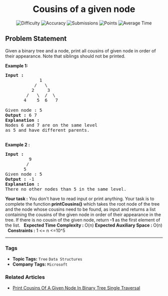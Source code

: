 <h1 align="center">Cousins of a given node</h1>

<p align="center">
  <img alt="Difficulty" title="Difficulty" src="https://custom-icon-badges.demolab.com/badge/Difficulty: Medium-1F222E?style=for-the-badge&logoColor=white&logo=fire"/>
  <img alt="Accuracy" title="Accuracy" src="https://custom-icon-badges.demolab.com/badge/Accuracy: 49.75%25-1F222E?style=for-the-badge&logoColor=white&logo=target"/>
  <img alt="Submissions" title="Submissions" src="https://custom-icon-badges.demolab.com/badge/Submissions: 14K+-1F222E?style=for-the-badge&logoColor=white&logo=repo"/>
  <img alt="Points" title="Points" src="https://custom-icon-badges.demolab.com/badge/Points: 4-1F222E?style=for-the-badge&logoColor=white&logo=award"/>
  <img alt="Average Time" title="Average Time" src="https://custom-icon-badges.demolab.com/badge/Average%20Time: N/A-1F222E?style=for-the-badge&logoColor=white&logo=clock"/>
</p>

## Problem Statement

Given a binary tree and a node, print all cousins of given node in order of their appearance. Note that siblings should not be printed.

<b>Example 1:</b>

<pre><b>Input : </b>
             1
           /   \
          2     3
        /   \  /  \
       4    5  6   7

Given node : 5
<b>Output :</b> 6 7
<b>Explanation :</b>
Nodes 6 and 7 are on the same level 
as 5 and have different parents.

</pre>

<b>Example 2 :</b>

<pre><b>Input :
</b>         9
        /
       5
Given node : 5
<b>Output :</b> -1
<b>Explanation :</b>
There no other nodes than 5 in the same level.
</pre>

<b>Your task :</b>
You don't have to read input or print anything. Your task is to complete the function<b> printCousins() </b>which takes the root node of the tree and the node whose cousins need to be found, as input and returns a list containing the cousins of the given node in order of their appearance in the tree. If there is no cousin of the given node, return<b> -1</b> as the first element of the list.
 
<b>Expected Time Complexity : </b>O(n)
<b>Expected Auxiliary Space : </b>O(n)
 
<b>Constraints :</b>
1 <= n <=10^5


<hr>

### Tags
- **Topic Tags:** `Tree` `Data Structures`
- **Company Tags:** `Microsoft`

### Related Articles
- [Print Cousins Of A Given Node In Binary Tree Single Traversal](https://www.geeksforgeeks.org/print-cousins-of-a-given-node-in-binary-tree-single-traversal/)

